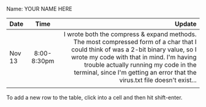 Name: YOUR NAME HERE

| Date   |    Time     |                                                                                                                                                                                                                                                                                                Update |
|:-------|:-----------:|------------------------------------------------------------------------------------------------------------------------------------------------------------------------------------------------------------------------------------------------------------------------------------------------------:|
| Nov 13 | 8:00-8:30pm | I wrote both the compress & expand methods. The most compressed form of a char that I could think of was a 2-bit binary value, so I wrote my code with that in mind. I'm having trouble actually running my code in the terminal, since I'm getting an error that the virus.txt file doesn't exist... |
|        |             |                                                                                                                                                                                                                                                                                                       |


To add a new row to the table, click into a cell and then hit shift-enter.